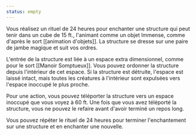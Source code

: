 ```yaml
---
status: empty
---
```

Vous réalisez un rituel de 24 heures pour enchanter une structure qui peut tenir dans un cube de 15 ft., l'animant comme un objet Immense, comme d'après le sort [[animation d'objets]]. La structure se dresse sur une paire de jambe magique et suit vos ordres.

L'entrée de la structure est liée à un espace extra dimensionnel, comme pour le sort [[Manoir Somptueux]]. Vous pouvez ordonner la structure depuis l'intérieur de cet espace. Si la structure est détruite, l'espace est laissé intact, mais toutes les créatures à l'intérieur sont expulsées vers l'espace inoccupé le plus proche.

Pour une action, vous pouvez téléporter la structure vers un espace inoccupé que vous voyez à 60 ft. Une fois que vous avez téléporté la structure, vous ne pouvez le refaire avant d'avoir terminé un repos long.

Vous pouvez répéter le rituel de 24 heures pour terminer l'enchantement sur une structure et en enchanter une nouvelle.
